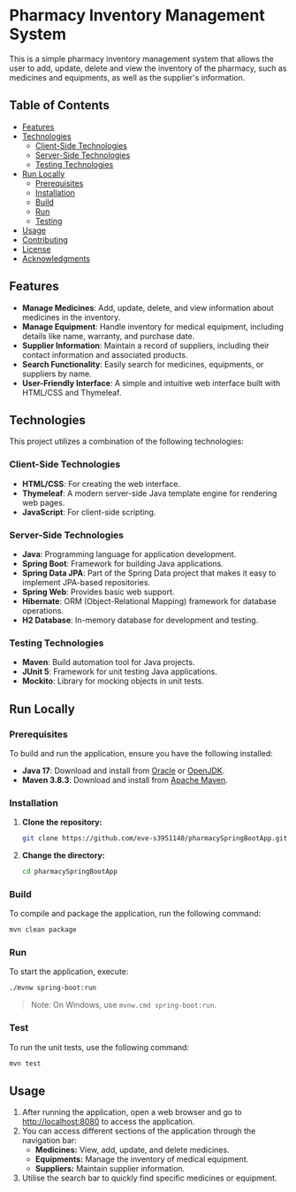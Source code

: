 # Pharmacy Inventory Management System

This is a simple pharmacy inventory management system that allows the user to add, update, delete and view the inventory of the pharmacy, such as medicines and equipments, as well as the supplier's information.

## Table of Contents
- [Features](#features)
- [Technologies](#technologies)
  - [Client-Side Technologies](#client-side-technologies) 
  - [Server-Side Technologies](#server-side-technologies)
  - [Testing Technologies](#testing-technologies)
- [Run Locally](#run-locally)
  - [Prerequisites](#prerequisites)
  - [Installation](#installation)
  - [Build](#build)
  - [Run](#run)
  - [Testing](#testing)
- [Usage](#usage)
- [Contributing](#contributing)
- [License](#license)
- [Acknowledgments](#acknowledgments)

## Features
- **Manage Medicines**: Add, update, delete, and view information about medicines in the inventory.
- **Manage Equipment**: Handle inventory for medical equipment, including details like name, warranty, and purchase date.
- **Supplier Information**: Maintain a record of suppliers, including their contact information and associated products.
- **Search Functionality**: Easily search for medicines, equipments, or suppliers by name.
- **User-Friendly Interface**: A simple and intuitive web interface built with HTML/CSS and Thymeleaf.

## Technologies
This project utilizes a combination of the following technologies:

### Client-Side Technologies
- **HTML/CSS**: For creating the web interface.
- **Thymeleaf**: A modern server-side Java template engine for rendering web pages.
- **JavaScript**: For client-side scripting.

### Server-Side Technologies
- **Java**: Programming language for application development.
- **Spring Boot**: Framework for building Java applications.
- **Spring Data JPA**: Part of the Spring Data project that makes it easy to implement JPA-based repositories.
- **Spring Web**: Provides basic web support.
- **Hibernate**: ORM (Object-Relational Mapping) framework for database operations.
- **H2 Database**: In-memory database for development and testing.

### Testing Technologies
- **Maven**: Build automation tool for Java projects.
- **JUnit 5**: Framework for unit testing Java applications.
- **Mockito**: Library for mocking objects in unit tests.
## Run Locally

### Prerequisites
To build and run the application, ensure you have the following installed:
- **Java 17**: Download and install from [Oracle](https://www.oracle.com/java/technologies/javase/jdk17-archive-downloads.html) or [OpenJDK](https://openjdk.java.net/install/).
- **Maven 3.8.3**: Download and install from [Apache Maven](https://maven.apache.org/download.cgi).


### Installation
1. **Clone the repository:**
   ```bash
   git clone https://github.com/eve-s3951140/pharmacySpringBootApp.git
    ```
2. **Change the directory:**
    ```bash
    cd pharmacySpringBootApp
    ```

### Build
To compile and package the application, run the following command:
```bash
mvn clean package
```

### Run
To start the application, execute:
```bash
./mvnw spring-boot:run
```
> Note: On Windows, use ```mvnw.cmd spring-boot:run```.

### Test
To run the unit tests, use the following command:
```bash
mvn test
```

## Usage
1. After running the application, open a web browser and go to [http://localhost:8080](http://localhost:8080) to access the application.
2. You can access different sections of the application through the navigation bar:
    - **Medicines:** View, add, update, and delete medicines.
    - **Equipments:** Manage the inventory of medical equipment.
    - **Suppliers:** Maintain supplier information.
3. Utilise the search bar to quickly find specific medicines or equipment.